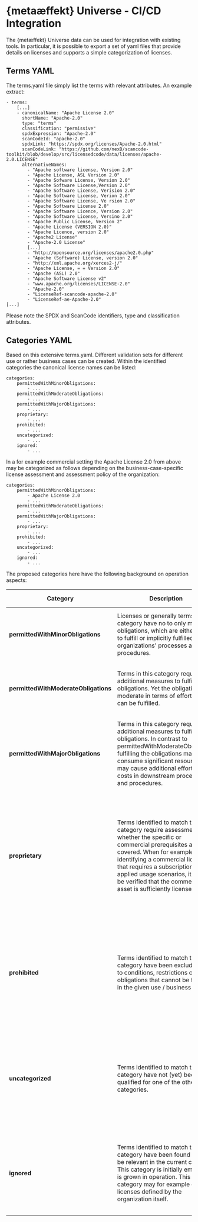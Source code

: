 # {metaæffekt} Universe - CI/CD Integration

The {metæffekt} Universe data can be used for integration with existing tools. In particular,
it is possible to export a set of yaml files that provide details on licenses and supports a simple
categorization of licenses.

## Terms YAML

The terms.yaml file simply list the terms with relevant attributes. An example extract:

    - terms:
        [...]
        - canonicalName: "Apache License 2.0"
          shortName: "Apache-2.0"
          type: "terms"
          classification: "permissive"
          spdxExpression: "Apache-2.0"
          scanCodeId: "apache-2.0"
          spdxLink: "https://spdx.org/licenses/Apache-2.0.html"
          scanCodeLink: "https://github.com/nexB/scancode-toolkit/blob/develop/src/licensedcode/data/licenses/apache-2.0.LICENSE"
          alternativeNames:
            - "Apache software license, Version 2.0"
            - "Apache License, ASL Version 2.0"
            - "Apache Sofware License, Version 2.0"
            - "Apache Software License,Version 2.0"
            - "Apache Software License, Verision 2.0"
            - "Apache Software License, Verion 2.0"
            - "Apache Software License, Ve rsion 2.0"
            - "Apache Software License 2.0"
            - "Apache Software Licence, Version 2.0"
            - "Apache Software License, Versino 2.0"
            - "Apache Public License, Version 2"
            - "Apache License (VERSION 2.0)"
            - "Apache Licence, version 2.0"
            - "Apache2 License"
            - "Apache-2.0 License"
            [...]
            - "http://opensource.org/licenses/apache2.0.php"
            - "Apache (Software) License, version 2.0"
            - "http://xml.apache.org/xerces2-j/"
            - "Apache License, = = Version 2.0"
            - "Apache (ASL) 2.0"
            - "Apache Software License v2"
            - "www.apache.org/licenses/LICENSE-2.0"
            - "Apache-2.0"
            - "LicenseRef-scancode-apache-2.0"
            - "LicenseRef-ae-Apache-2.0"
    [...]

Please note the SPDX and ScanCode identifiers, type and classification attributes.

## Categories YAML

Based on this extensive terms.yaml. Different validation sets for different use or rather business
cases can be created. Within the identified categories the canonical license names can be listed:

    categories:
        permittedWithMinorObligations:
            - ...
        permittedWithModerateObligations:
            - ...
        permittedWithMajorObligations:
            - ...
        proprietary:
            - ...
        prohibited:
            - ...
        uncategorized:
            - ...
        ignored:
            - ...

In a for example commercial setting the Apache License 2.0 from above may be categorized
as follows depending on the business-case-specific license assessment and assessment policy of the 
organization:

    categories:
        permittedWithMinorObligations:
            - Apache License 2.0
            - ...
        permittedWithModerateObligations:
            - ...
        permittedWithMajorObligations:
            - ...
        proprietary:
            - ...
        prohibited:
            - ...
        uncategorized:
            - ...
        ignored:
            - ...

The proposed categories here have the following background on operation aspects:

| Category                             | Description                                                                                                                                                                                                                                                                                                      | Triggered Activities                                                                                                                                                                                      |
|--------------------------------------|------------------------------------------------------------------------------------------------------------------------------------------------------------------------------------------------------------------------------------------------------------------------------------------------------------------|-----------------------------------------------------------------------------------------------------------------------------------------------------------------------------------------------------------|
| **permittedWithMinorObligations**    | Licenses or generally terms in this category have no to only minor obligations, which are either easy to fulfill or implicitly fulfilled by the organizations' processes and procedures.                                                                                                                         | Detecting a license of this category does not trigger specific activities.                                                                                                                                |
| **permittedWithModerateObligations** | Terms in this category require additional measures to fulfill the obligations. Yet the obligations are moderate in terms of effort and can be fulfilled.                                                                                                                                                         | Detecting a license of this category would trigger concurrent non-blocking activities.                                                                                                                    |
| **permittedWithMajorObligations**    | Terms in this category require additional measures to fulfill the obligations. In contrast to permittedWithModerateObligations fulfilling the obligations may consume significant resources and may cause additional efforts and costs in downstream processes and procedures.                                   | Detecting a license of this category would trigger blocking activities to validate the obligation can be effectively fulfilled.                                                                           |
| **proprietary**                      | Terms identified to match this category require assessment whether the specific or commercial prerequisites are covered. When for example identifying a commercial license that requires a subscription for the applied usage scenarios, it must be verified that the commercial asset is sufficiently licensed. | Detecting a license of this category would trigger information gathering regarding proprietary / commercial licenses in the organization to validate whether the conditions can be effectively fulfilled. |
| **prohibited**                       | Terms identified to match this category have been excluded due to conditions, restrictions or obligations that cannot be fulfilled in the given use / business case.                                                                                                                                             | Detecting a license of this category would trigger immediate analysis of the identification and activities to eliminate the software component under given license.                                       |
| **uncategorized**                    | Terms identified to match this category have not (yet) been qualified for one of the other categories.                                                                                                                                                                                                           | Detecting a license of this category would trigger immediate assessment and categorization of the license. Then the activity of the resulting category apply.                                             |
| **ignored**                          | Terms identified to match this category have been found to not be relevant in the current case. This category is initially empty and is grown in operation. This category may for example cover licenses defined by the organization itself.                                                                     | Detecting a license of this category would trigger no immediate reaction. The ignored category is nevertheless constantly reviewed.                                                                       |
